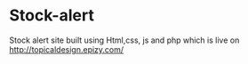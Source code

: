 # Stock-alert
Stock alert site built using Html,css, js and php which is live on http://topicaldesign.epizy.com/ 

